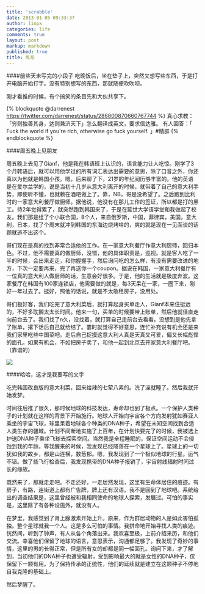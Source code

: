 ```yaml
---
title: 'scrabble'
date: 2013-01-05 09:33:37
author: linpx
categories: life
comments: true
layout: post
markup: markdown
published: true
title: 乱写
---
```

####前些天未写完的小段子
吃晚饭后，坐在垫子上，突然又想写些东西，于是打开电脑开始打字。没有特别想写的东西，那就随便吹吹呗。

刚才看推的时候，有个搞笑的条目先和大伙共享下。

{% blockquote @darrenest https://twitter.com/darrenest/status/286800870660767744 %}
真心求教：「穷则独善其身，达则兼济天下」怎么翻译成英文，要求信达雅。 有人回答：「 Fuck the world if you're rich, otherwise go fuck yourself. 」#精辟
{% endblockquote %}

####周五晚上见朋友

周五晚上去见了Gianf，他是我在韩语班上认识的，语言能力让人吃惊。刚学了3个月韩语后，就可以用他学过的所有词汇表达出需要的意思，除了口音之外，你还真以为他就是韩国小孩。嗯，后来聊了下，21岁的年纪阅历够丰富的。他的英语是在爱尔兰学的，说是当初十几岁从意大利离开的时候，就带着了自己的意大利手势，即使听不懂，也就赖在酒吧做上了。靠，NB，哥是没希望了。之后跑到比利时的一家意大利餐厅做厨师。据他说，他没有在那儿工作的签证，所以都是打的黑工。待2年觉得累了，就突然跑到韩国来了，于是在延世大学语学堂和我做起了校友。我们那是组了个小联合国，8个人，来自俄罗斯，中国，菲律宾，美国，意大利，日本，找了个周末就冲到韩国的东海边烧烤啥的，爽的就是现在一见面谈的话题就逃不出这个。

哥们现在是真的找到非常合适他的工作。在一家意大利餐厅作意大利厨师，回归本色。不过，他不需要真的做厨师，没错，他的具体职责是，巡视。就是客人吃了一半的时候，会出来走走，和你握握手，然后询问吃的怎么样，有没有需要改进的地方，下次一定要再来，完了再送你一个coupon。据说在韩国，一家意大利餐厅有一位真的意大利人做厨师的话，生意会好很多。于是，他的生活就是极度奔波。这家餐厅在韩国有100家连锁店，他需要做的就是，每3天呆在一家，一圈下来，刚好一年过去了。挺好，照他的话说，就是不太敢租房子，没用处。

哥们极好客，我们吃完了意大利菜后，就打算起身买单走人，Gianf本来住挺远的，不好多耽搁太太长时间。他来一句，买单的时候要带上账单，然后他就径直走向前台去了。我们找了n久，没找着，就打算自己走前台去看看。没想到是他先拿了账单，撂下话后自己就给结了。霎时就觉得不好意思，连忙补充说有机会还是来我们家里吃些中国菜吧。走后自己捉摸这意大利人真是天真又可爱，偏又长幅彪悍的面孔。如果有机会，不如把房子卖了，和他一起到北京去开家意大利餐厅吧。（靠谱的）

![](http://farm9.staticflickr.com/8370/8348162546_a5a4ae7ee2_z.jpg)

####哈哈，这才是我要写的文字

吃完韩国改良版的意大利菜，回来给辣的七荤八素的。洗了澡就睡了。然后我就开始发梦。

时间往后推了很久，那时候地球的科技发达，寿命却也到了极点。一个保护人类种子的计划就在这样的背景下开始施行。地球人开始向宇宙各个方向发射犹如赛亚人乘坐的宇宙飞球，球里呆着地球各个种类的DNA种子，希望在未知空间找到合适人类生存的疆域。计划不间断地实施了上百年，在计划快要完了的时候，我被选上护送DNA种子乘坐飞球去探索空间。当然我是全程睡眠的，保证空间运动不会侵蚀到我的年龄。等我醒来的时候，我发现已经降落在一个星球上了。星球上的一切犹如我的故乡，都是山连横，数葱郁。嗯，我发现到了一个极似地球的行星。运气不错。做了些飞行检查后，我发现携带的DNA种子报销了，宇宙射线辐射时间过长的缘故。

既然来了，那就走走吧。不走还好，一走居然发现，这里有生命体居住的痕迹。有房子，有路，连街道上都有广告牌，牌上还有汉语。我不是回到了地球吧。系统给出的调查结果是，这里曾经被和我相同使命的地球人探索，发展过。可怕的事实是，这里除了有各种设施外，就没有人。

在梦里，我感觉到了肾上腺激素开始上升。原来，作为群居动物的人是如此害怕孤独。整个星球就我一个人。这是多么可怕的事情。我拼命地开始寻找人类的痕迹。恍然间，听到了钟声，有人从各个角落出来。我欢喜至极，上前介绍来历，和他们交流。幸喜他们保留了地球的语言，意思表示，沟通都足够了。我发现了奇妙的事情，这里的男的长得正常，但是所有女的却都是同一幅面孔。询问下来，才了解到，当初他们的DNA种子也遭受辐射，受到影响最大的就是女性的DNA种子，仅保留下一颗有用。为了保持传承的正统性，他们的延续就是建立在这颗种子不停地自我克隆的基础上。

然后梦醒了。
